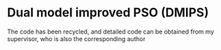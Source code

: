 # Dual model improved PSO (DMIPS)
The code has been recycled, and detailed code can be obtained from my supervisor, who is also the corresponding author
